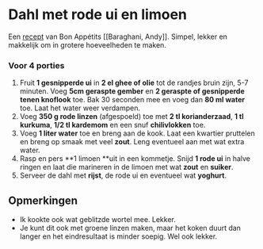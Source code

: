 # Dahl met rode ui en limoen

Een [recept](https://www.bonappetit.com/recipe/spiced-dal-with-fluffy-rice-and-salted-yogurt) van Bon Appétits [[Baraghani, Andy]]. Simpel, lekker en makkelijk om in grotere hoeveelheden te maken.

### Voor 4 porties

1. Fruit **1 gesnipperde ui** in **2 el ghee of olie** tot de randjes bruin zijn, 5-7 minuten. Voeg **5cm geraspte gember** en **2 geraspte of gesnipperde tenen knoflook** toe. Bak 30 seconden mee en voeg dan **80 ml water** toe. Laat het water weer verdampen.
2. Voeg **350 g rode linzen** (afgespoeld) toe met **2 tl korianderzaad**, **1 tl kurkuma**, **1/2 tl kardemom** en een snuf **chilivlokken** toe.
3. Voeg **1 liter water** toe en breng aan de kook. Laat een kwartier pruttelen en breng op smaak met veel **zout**. Leng eventueel aan met wat extra water.
4. Rasp en pers **1 limoen **uit in een kommetje. Snijd **1 rode ui** in halve ringen en laat die marineren in de limoen met wat **zout** en **suiker**.
5. Serveer de dahl met **rijst**, de rode ui en eventueel wat **yoghurt**.

## Opmerkingen
- Ik kookte ook wat geblitzde wortel mee. Lekker.
- Je kunt dit ook met groene linzen maken, maar het koken duurt dan langer en het eindresultaat is minder soepig. Wel ook lekker.